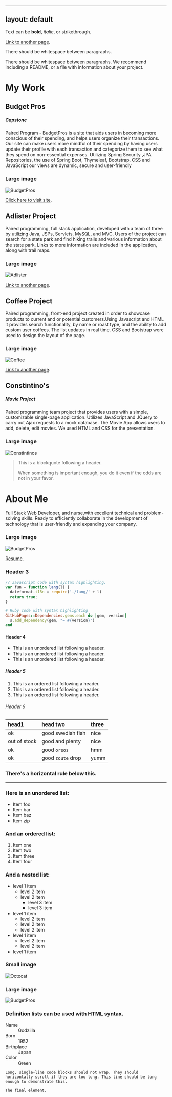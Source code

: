 [//]: # (---)
[//]: # (# Feel free to add content and custom Front Matter to this file.)
[//]: # ()
[//]: # ()
[//]: # (# To modify the layout, see https://jekyllrb.com/docs/themes/#overriding-theme-defaults)
[//]: # ()
[//]: # ()
[//]: # ()
[//]: # (layout: home)
[//]: # (---)
---
layout: default
---

Text can be **bold**, _italic_, or ~~strikethrough~~.

[Link to another page](./another-page.html).

There should be whitespace between paragraphs.

There should be whitespace between paragraphs. We recommend including a README, or a file with information about your project.

# My Work
## Budget Pros
##### Capstone
Paired Program - BudgetPros is a site that aids users in becoming more conscious of their spending, and helps users organize their transactions. Our site can make users more mindful of their spending by having users update their profile with each transaction and categorize them to see what they spend on non-essential expenses. Utilizing Spring Security ,JPA Repositories, the use of Spring Boot, Thymeleaf, Bootstrap, CSS and JavaScript our views are dynamic, secure and user-friendly
### Large image

![BudgetPros](https://lejait05.github.io/myblog/img/BudgetPros.png)


[Click here to visit site](https://budgetpros.xyz).


## Adlister Project
Paired programming, full stack application, developed with a team of three by utilizing Java, JSPs, Servlets, MySQL, and MVC. Users of the project can search for a state park and find hiking trails and various information about the state park. Links to more information are included in the application, along with trail maps.
### Large image

![Adlister](https://lejait05.github.io/myblog/img/BudgetPros.png)


[Link to another page](./another-page.html).


## Coffee Project
Paired programming, front-end project created in order to showcase products to current and or potential customers.Using Javascript and HTML it provides search functionality, by name or roast type, and the ability to add custom user coffees. The list updates in real time. CSS and Bootstrap were used to design the layout of the page.
### Large image

![Coffee](https://lejait05.github.io/myblog/img/BudgetPros.png)


[Link to another page](./another-page.html).


## Constintino's 
##### Movie Project
Paired programming team project that provides users with a simple, customizable single-page application. Utilizes JavaScript and JQuery to carry out Ajax requests to a mock database. The Movie App allows users to add, delete, edit movies. We used HTML and CSS for the presentation.
### Large image

![Constintinos](https://lejait05.github.io/myblog/img/BudgetPros.png)



[//]: # ([Link to another page]&#40;./another-page.html&#41;.)
> This is a blockquote following a header.
>
> When something is important enough, you do it even if the odds are not in your favor.

# About Me

Full Stack Web Developer, and nurse,with excellent technical and problem-solving skills. Ready to efficiently collaborate in the development of technology that is user-friendly and expanding your company.
### Large image

![BudgetPros](https://lejait05.github.io/myblog/img/BudgetPros.png)


[Resume](https://budgetpros.xyz).







### Header 3

```js
// Javascript code with syntax highlighting.
var fun = function lang(l) {
  dateformat.i18n = require('./lang/' + l)
  return true;
}
```

```ruby
# Ruby code with syntax highlighting
GitHubPages::Dependencies.gems.each do |gem, version|
  s.add_dependency(gem, "= #{version}")
end
```

#### Header 4

*   This is an unordered list following a header.
*   This is an unordered list following a header.
*   This is an unordered list following a header.

##### Header 5

1.  This is an ordered list following a header.
2.  This is an ordered list following a header.
3.  This is an ordered list following a header.

###### Header 6

| head1        | head two          | three |
|:-------------|:------------------|:------|
| ok           | good swedish fish | nice  |
| out of stock | good and plenty   | nice  |
| ok           | good `oreos`      | hmm   |
| ok           | good `zoute` drop | yumm  |

### There's a horizontal rule below this.

* * *

### Here is an unordered list:

*   Item foo
*   Item bar
*   Item baz
*   Item zip

### And an ordered list:

1.  Item one
1.  Item two
1.  Item three
1.  Item four

### And a nested list:

- level 1 item
    - level 2 item
    - level 2 item
        - level 3 item
        - level 3 item
- level 1 item
    - level 2 item
    - level 2 item
    - level 2 item
- level 1 item
    - level 2 item
    - level 2 item
- level 1 item

### Small image

![Octocat](https://github.githubassets.com/images/icons/emoji/octocat.png)

### Large image

![BudgetPros](https://lejait05.github.io/myblog/img/BudgetPros.png)


### Definition lists can be used with HTML syntax.

<dl>
<dt>Name</dt>
<dd>Godzilla</dd>
<dt>Born</dt>
<dd>1952</dd>
<dt>Birthplace</dt>
<dd>Japan</dd>
<dt>Color</dt>
<dd>Green</dd>
</dl>

```
Long, single-line code blocks should not wrap. They should horizontally scroll if they are too long. This line should be long enough to demonstrate this.
```

```
The final element.
```
